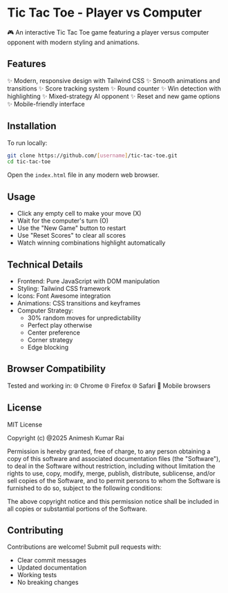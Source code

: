 # Tic Tac Toe - Player vs Computer
🎮 An interactive Tic Tac Toe game featuring a player versus computer opponent with modern styling and animations.


## Features
✨ Modern, responsive design with Tailwind CSS
✨ Smooth animations and transitions
✨ Score tracking system
✨ Round counter
✨ Win detection with highlighting
✨ Mixed-strategy AI opponent
✨ Reset and new game options
✨ Mobile-friendly interface


## Installation
To run locally:
```bash
git clone https://github.com/[username]/tic-tac-toe.git
cd tic-tac-toe
```
Open the `index.html` file in any modern web browser.


## Usage
- Click any empty cell to make your move (X)
- Wait for the computer's turn (O)
- Use the "New Game" button to restart
- Use "Reset Scores" to clear all scores
- Watch winning combinations highlight automatically


## Technical Details
- Frontend: Pure JavaScript with DOM manipulation
- Styling: Tailwind CSS framework
- Icons: Font Awesome integration
- Animations: CSS transitions and keyframes
- Computer Strategy:
  * 30% random moves for unpredictability
  * Perfect play otherwise
  * Center preference
  * Corner strategy
  * Edge blocking


## Browser Compatibility
Tested and working in:
🌐 Chrome
🌐 Firefox
🌐 Safari
📱 Mobile browsers


## License
MIT License

Copyright (c) @2025 Animesh Kumar Rai

Permission is hereby granted, free of charge, to any person obtaining a copy
of this software and associated documentation files (the "Software"), to deal
in the Software without restriction, including without limitation the rights
to use, copy, modify, merge, publish, distribute, sublicense, and/or sell
copies of the Software, and to permit persons to whom the Software is
furnished to do so, subject to the following conditions:

The above copyright notice and this permission notice shall be included in all
copies or substantial portions of the Software.


## Contributing
Contributions are welcome! Submit pull requests with:
- Clear commit messages
- Updated documentation
- Working tests
- No breaking changes
